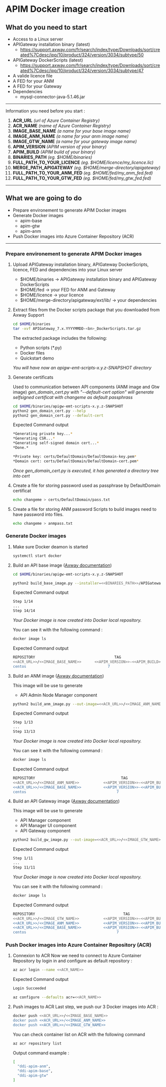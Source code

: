 # APIM Docker image creation

## What do you need to start
- Access to a Linux server
- APIGateway installation binary (latest)
    - https://support.axway.com/fr/search/index/type/Downloads/sort/created%7Cdesc/ipp/10/product/324/version/3034/subtype/50
- APIGateway DockerScripts (latest)
    - https://support.axway.com/fr/search/index/type/Downloads/sort/created%7Cdesc/ipp/10/product/324/version/3034/subtype/47
- A valide licence file
- A FED for your ANM
- A FED for your Gateway
- Dependencies
    - mysql-connector-java-5.1.46.jar

*********************

Information you need before you start : 
1. **ACR_URL**                        *(url of Azure Container Registry)*
2. **ACR_NAME**                       *(name of Azure Container Registry)*
3. **IMAGE_BASE_NAME**                *(a name for your base image name)*
4. **IMAGE_ANM_NAME**                 *(a name for your anm image name)*
5. **IMAGE_GTW_NAME**                 *(a name for your gateway image name)*
6. **APIM_VERSION**                   *(APIM version of your binary)*
7. **APIM_BUILD**                     *(APIM build of your binary)*
8. **BINARIES_PATH**                  *(eg. $HOME/binaries)*
9. **FULL_PATH_TO_YOUR_LICENCE**      *(eg. $HOME/licence/my_licence.lic)*
10. **MERGE_PATH_APIGATEWAY**         *(eg. $HOME/merge-directory/apigateway)*
11. **FULL_PATH_TO_YOUR_ANM_FED**     *(eg. $HOME/fed/my_anm_fed.fed)*
12. **FULL_PATH_TO_YOUR_GTW_FED**     *(eg. $HOME/fed/my_gtw_fed.fed)*

*********************

## What we are going to do
- Prepare environement to generate APIM Docker images
- Generate Docker images
    - apim-base
    - apim-gtw
    - apim-anm
- Push Docker images into Azure Container Repository (ACR)

*********************

### Prepare environement to generate APIM Docker images
1. Upload APIGateway installation binary, APIGateway DockerScripts, licence, FED and dependencies into your Linux server
    - $HOME/binaries -> APIGateway installation binary and APIGateway DockerScripts
    - $HOME/fed -> your FED for ANM and Gateway
    - $HOME/licence -> your licence
    - $HOME/merge-directory/apigateway/ext/lib/ -> your dependencies

2. Extract files from the Docker scripts package that you downloaded from Axway Support
    ``` Bash
    cd $HOME/binaries
    tar -xvf APIGateway_7.x.YYYYMMDD-<bn>_DockerScripts.tar.gz
    ```
    The extracted package includes the following:
    - Python scripts (*.py)
    - Docker files
    - Quickstart demo
    
    *You will have now an apigw-emt-scripts-x.y.z-SNAPSHOT directory*

3. Generate certificats

    Used to communication between API components (ANM image and Gtw image)
    *gen_domain_cert.py with "--default-cert option" will generate selfsigned certificat with changeme as default passphrass*
   
    ``` Bash
    cd $HOME/binaries/apigw-emt-scripts-x.y.z-SNAPSHOT
    python2 gen_domain_cert.py --help
    python2 gen_domain_cert.py --default-cert
    
    ```
    Expected Command output 
    ``` Bash
    *Generating private key...*
    *Generating CSR...*
    *Generating self-signed domain cert...*
    *Done.*
    
    *Private key: certs/DefaultDomain/DefaultDomain-key.pem*
    *Domain cert: certs/DefaultDomain/DefaultDomain-cert.pem*
    ```
    *Once gen_domain_cert.py is executed, it has generated a directory tree into cert*


4. Create a file for storing password used as passphrase by DefaultDomain certificat

    ``` Bash
    echo changeme > certs/DefaultDomain/pass.txt
    ```

5. Create a file for storing ANM password
    Scripts to build images need to have password into files.

    ``` Bash
    echo changeme > anmpass.txt
    ```

### Generate Docker images
1. Make sure Docker deamon is started

    ``` Bash
    systemctl start docker
    ```

2. Build an API base image ([Axway documentation](https://docs.axway.com/bundle/axway-open-docs/page/docs/apim_installation/apigw_containers/docker_script_baseimage/index.html))

    ``` Bash
    cd $HOME/binaries/apigw-emt-scripts-x.y.z-SNAPSHOT
    
    python2 build_base_image.py --installer=<<BINARIES_PATH>>/APIGateway_<<APIM_VERSION>>.<<APIM_BUILD>>_Install_linux-x86-64_BN3.run --os="centos7" --out-image <<ACR_URL>>/<<IMAGE_BASE_NAME>>:<<APIM_VERSION>>-<<APIM_BUILD>>
    ```
    Expected Command output 
    ``` Bash
    Step 1/14
    ...
    Step 14/14
    ```
    
    *Your Docker image is now created into Docker local repository.*
    
    You can see it with the following command :
    ``` Bash
    docker image ls
    ```
    Expected Command output
    ``` Bash
    REPOSITORY                                    TAG                             IMAGE ID            CREATED             SIZE
    <<ACR_URL>>/<<IMAGE_BASE_NAME>>      <<APIM_VERSION>>-<<APIM_BUILD>>        xxxxxxxxxxxx        x seconds ago        949MB
    centos                                     7                                xxxxxxxxxxxx        x seconds ago        204MB
    ```

3. Build an ANM image ([Axway documentation](https://docs.axway.com/bundle/axway-open-docs/page/docs/apim_installation/apigw_containers/docker_script_anmimage/index.html))

    This image will be use to generate 
    - API Admin Node Manager component

    ``` Bash
    python2 build_anm_image.py --out-image=<<ACR_URL>>/<<IMAGE_ANM_NAME>>:<<APIM_VERSION>>-<<APIM_BUILD>> --parent-image <<ACR_URL>>/<<IMAGE_BASE_NAME>>:<<APIM_VERSION>>-<<APIM_BUILD>> --domain-cert certs/DefaultDomain/DefaultDomain-cert.pem --domain-key certs/DefaultDomain/DefaultDomain-key.pem --domain-key-pass-file certs/DefaultDomain/pass.txt --license <<FULL_PATH_TO_YOUR_LICENCE.lic>> --anm-username=admin --anm-pass-file=anmpass.txt --healthcheck --metrics --merge-dir <<MERGE_PATH_APIGATEWAY>> --fed $HOME/fed/<<FULL_PATH_TO_YOUR_ANM_FED>>
    ```
    Expected Command output 
    ``` Bash
    Step 1/13
    ...
    Step 13/13
    ```
    
    *Your Docker image is now created into Docker local repository.*
    
    You can see it with the following command :
    ``` Bash
    docker image ls
    ```

    Expected Command output
    ``` Bash
    REPOSITORY                                       TAG                             IMAGE ID            CREATED             SIZE
    <<ACR_URL>>/<<IMAGE_ANM_NAME>>           <<APIM_VERSION>>-<<APIM_BUILD>>        xxxxxxxxxxxx        x seconds ago        953MB
    <<ACR_URL>>/<<IMAGE_BASE_NAME>>          <<APIM_VERSION>>-<<APIM_BUILD>>        xxxxxxxxxxxx        x seconds ago        949MB
    centos                                         7                                xxxxxxxxxxxx        x seconds ago        204MB
    ```

4. Build an API Gateway image ([Axway documentation](https://docs.axway.com/bundle/axway-open-docs/page/docs/apim_installation/apigw_containers/docker_script_gwimage/index.html))

    This image will be use to generate 
    - API Manager component
    - API Manager UI component
    - API Gateway component
    
    ``` Bash
    python2 build_gw_image.py --out-image=<<ACR_URL>>/<<IMAGE_GTW_NAME>>:<<APIM_VERSION>>-<<APIM_BUILD>> --parent-image <<ACR_URL>>/<<IMAGE_BASE_NAME>>:<<APIM_VERSION>>-<<APIM_BUILD>> --domain-cert certs/DefaultDomain/DefaultDomain-cert.pem --domain-key certs/DefaultDomain/DefaultDomain-key.pem --domain-key-pass-file certs/DefaultDomain/pass.txt --license <<FULL_PATH_TO_YOUR_LICENCE>> --group-id default --merge-dir <<MERGE_PATH_APIGATEWAY>> --fed <<FULL_PATH_TO_YOUR_GTW_FED>>
    ```

    Expected Command output 
    ``` Bash
    Step 1/11
    ...
    Step 11/11
    ```
    
    *Your Docker image is now created into Docker local repository.*
    
    You can see it with the following command :
    ``` Bash
    docker image ls
    ```

    Expected Command output
    ``` Bash
    REPOSITORY                                        TAG                             IMAGE ID            CREATED             SIZE
    <<ACR_URL>>/<<IMAGE_GTW_NAME>>           <<APIM_VERSION>>-<<APIM_BUILD>>        xxxxxxxxxxxx        x seconds ago        957MB
    <<ACR_URL>>/<<IMAGE_ANM_NAME>>           <<APIM_VERSION>>-<<APIM_BUILD>>        xxxxxxxxxxxx        x seconds ago        953MB
    <<ACR_URL>>/<<IMAGE_BASE_NAME>>          <<APIM_VERSION>>-<<APIM_BUILD>>        xxxxxxxxxxxx        x seconds ago        949MB
    centos                                         7                                xxxxxxxxxxxx        x seconds ago        204MB
    ```

### Push Docker images into Azure Container Repository (ACR)
1. Connexion to ACR
    Now we need to connect to Azure Container Repository by login in and configure as default repository :
    ``` Bash
    az acr login --name <<ACR_NAME>>
    ```
    Expected Command output 
    ``` Bash
    Login Succeeded
    ```

    ``` Bash
    az configure --defaults acr=<<ACR_NAME>>
    ```

2. Push images to ACR
    Last step, we push our 3 Docker images into ACR :
    ``` Bash
    docker push <<ACR_URL>>/<<IMAGE_BASE_NAME>>
    docker push <<ACR_URL>>/<<IMAGE_ANM_NAME>>
    docker push <<ACR_URL>>/<<IMAGE_GTW_NAME>>
    ```
    
    You can check container list on ACR with the following command 
    ``` Bash
    az acr repository list
    ```
    
    Output command example :
    ``` Bash
    [
      "ddi-apim-anm",
      "ddi-apim-base",
      "ddi-apim-gtw"
    ]
    ```